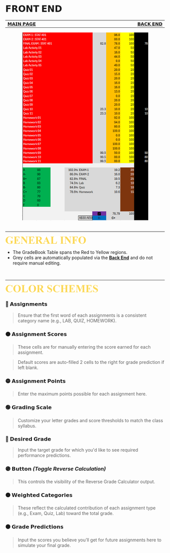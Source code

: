 # 𝗙𝗥𝗢𝗡𝗧 𝗘𝗡𝗗
<table>
  <tr>
    <td width="500px" align="left">
      <a href="./README.md">𝗠𝗔𝗜𝗡 𝗣𝗔𝗚𝗘</a>  
    </td>
    <td width="500px" align="right">
      <a href="./panel_backend.md">𝗕𝗔𝗖𝗞 𝗘𝗡𝗗</a>
    </td>
  </tr>
</table>

<div align="center">
<img src=./images/frontend_panel.png width=400>
</div>

<br>

****

[<img src="./images/cw_general_info.png" height="25">](./panel_frontend.md)

- The GradeBook Table spans the Red to Yellow regions.
- Grey cells are automatically populated via the **[Back End](./panel_backend.md)** and do not require manual editing.

<br>

****

[<img src="./images/cw_color_schemes.png" height="25">](./panel_frontend.md)

### 🔴 𝗔𝘀𝘀𝗶𝗴𝗻𝗺𝗲𝗻𝘁𝘀
> Ensure that the first word of each assignments is a consistent category name (e.g., LAB, QUIZ, HOMEWORK).

### 🟠 𝗔𝘀𝘀𝗶𝗴𝗻𝗺𝗲𝗻𝘁 𝗦𝗰𝗼𝗿𝗲𝘀
> These cells are for manually entering the score earned for each assignment.

> Default scores are auto-filled 2 cells to the right for grade prediction if left blank.

### 🟡 𝗔𝘀𝘀𝗶𝗴𝗻𝗺𝗲𝗻𝘁 𝗣𝗼𝗶𝗻𝘁𝘀
> Enter the maximum points possible for each assignment here.

### 🟢 𝗚𝗿𝗮𝗱𝗶𝗻𝗴 𝗦𝗰𝗮𝗹𝗲
> Customize your letter grades and score thresholds to match the class syllabus.

### 🔵 𝗗𝗲𝘀𝗶𝗿𝗲𝗱 𝗚𝗿𝗮𝗱𝗲
> Input the target grade for which you'd like to see required performance predictions.

### 🟣 𝗕𝘂𝘁𝘁𝗼𝗻 _(Toggle Reverse Calculation)_
> This controls the visibility of the Reverse Grade Calculator output.

### 🟤 𝗪𝗲𝗶𝗴𝗵𝘁𝗲𝗱 𝗖𝗮𝘁𝗲𝗴𝗼𝗿𝗶𝗲𝘀
> These reflect the calculated contribution of each assignment type (e.g., Exam, Quiz, Lab) toward the total grade.

### ⚫ 𝗚𝗿𝗮𝗱𝗲 𝗣𝗿𝗲𝗱𝗶𝗰𝘁𝗶𝗼𝗻𝘀
> Input the scores you believe you’ll get for future assignments here to simulate your final grade.


